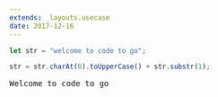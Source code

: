 ```yaml
---
extends: _layouts.usecase
date: 2017-12-16
---
```



```javascript
let str = "welcome to code to go";

str = str.charAt(0).toUpperCase() + str.substr(1);
```

<pre class="output">Welcome to code to go</pre>
